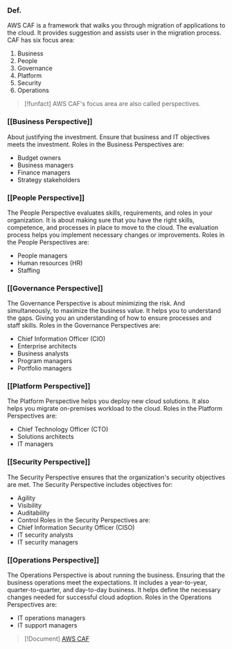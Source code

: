 ### Def.
AWS CAF is a framework that walks you through migration of applications to the cloud.
It provides suggestion and assists user in the migration process.
CAF has six focus area:
1. Business
2. People
3. Governance
4. Platform
5. Security
6. Operations
>[!funfact]
>AWS CAF's focus area are also called perspectives.

### [[Business Perspective]]

About justifying the investment.
Ensure that business and IT objectives meets the investment.
Roles in the Business Perspectives are:
- Budget owners
- Business managers
- Finance managers
- Strategy stakeholders

### [[People Perspective]]

The People Perspective evaluates skills, requirements, and roles in your organization.
It is about making sure that you have the right skills, competence, and processes in place to move to the cloud.
The evaluation process helps you implement necessary changes or improvements.
Roles in the People Perspectives are:
- People managers
- Human resources (HR)
- Staffing

### [[Governance Perspective]]

The Governance Perspective is about minimizing the risk.
And simultaneously, to maximize the business value.
It helps you to understand the gaps.
Giving you an understanding of how to ensure processes and staff skills.
Roles in the Governance Perspectives are:
- Chief Information Officer (CIO)
- Enterprise architects
- Business analysts
- Program managers
- Portfolio managers

### [[Platform Perspective]]

The Platform Perspective helps you deploy new cloud solutions.
It also helps you migrate on-premises workload to the cloud.
Roles in the Platform Perspectives are:
- Chief Technology Officer (CTO)
- Solutions architects
- IT managers

### [[Security Perspective]]

The Security Perspective ensures that the organization's security objectives are met.
The Security Perspective includes objectives for:
- Agility
- Visibility
- Auditability
- Control
Roles in the Security Perspectives are:
- Chief Information Security Officer (CISO)
- IT security analysts
- IT security managers

### [[Operations Perspective]]

The Operations Perspective is about running the business.
Ensuring that the business operations meet the expectations.
It includes a year-to-year, quarter-to-quarter, and day-to-day business.
It helps define the necessary changes needed for successful cloud adoption.
Roles in the Operations Perspectives are:
- IT operations managers
- IT support managers

>[!Document]
>[AWS CAF](https://docs.aws.amazon.com/whitepapers/latest/overview-aws-cloud-adoption-framework/welcome.html)

